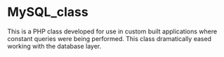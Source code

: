 MySQL_class
===========

This is a PHP class developed for use in custom built applications where constant queries were being performed. This class dramatically eased working with the database layer. 
